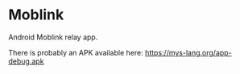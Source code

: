 # Moblink

Android Moblink relay app.

There is probably an APK available here: https://mys-lang.org/app-debug.apk